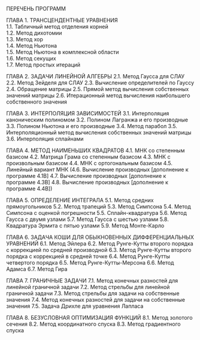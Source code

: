 ПЕРЕЧЕНЬ ПРОГРАММ

<p>ГЛАВА 1. ТРАНСЦЕНДЕНТНЫЕ УРАВНЕНИЯ
<br>1.1. Табличный метод отделения корней 
<br>1.2. Метод дихотомии 
<br>1.3. Метод хор 
<br>1.4. Метод Ньютона 
<br>1.5. Метод Ньютона в комплексной области 
<br>1.6. Метод секущих 
<br>1.7. Метод простых итераций</p>

ГЛАВА 2. ЗАДАЧИ ЛИНЕЙНОЙ АЛГЕБРЫ
2.1. Метод Гаусса для СЛАУ 
2.2. Метод Зейделя для СЛАУ 
2.3. Вычисление определителей по Гауссу 
2.4. Обращение матрицы 
2.5. Прямой метод вычисления собственных значений матрицы
2.6. Итерационный метод вычисления наибольшего собственного значения 

ГЛАВА З. ИНТЕРПОЛЯЦИЯ ЗАВИСИМОСТЕЙ
3.1. Интерполяция каноническим полиномом 
3.2. Полином Лагранжа и его производные
3.3. Полином Ньютона и его производные 
3.4. Метод парабол 
3.5. Интерполяционный метод вычисления собственных значений матрицы
3.6. Интерполяция сплайнами 

ГЛАВА 4. МЕТОД НАИМЕНЬШИХ КВАДРАТОВ
4.1. МНК со степенным базисом 
4.2. Матрица Грама со степенным базисом 
4.3. МНК с произвольным базисом 
4.4. МНК с ортогональным базисом 
4.5. Линейный вариант МНК 
(4.6. Вычисление производных [дополнение к программе 4.1В]
 4.7. Вычисление производных [дополнение к программе 4.3В]
 4.8. Вычисление производных [дополнение к программе 4.4В])

ГЛАВА 5. ОПРЕДЕЛЕНИЕ ИНТЕГРАЛА
5.1. Метод средних прямоугольников 
5.2. Метод трапеций 
5.3. Метод Симпсона
5.4. Метод Симпсона с оценкой погрешности 
5.5. Сплайн-квадратура 
5.6. Метод Гаусса с двумя узлами 
5.7. Метод Гаусса с шестью узлами 
5.8. Квадратура Эрмита с пятью узлами 
5.9. Метод Монте-Карло 

ГЛАВА 6. ЗАДАЧА КОШИ ДЛЯ ОБЫКНОВЕННЫХ ДИФФЕРЕНЦИАЛЬНЫХ УРАВНЕНИЙ
6.1. Метод Эйлера 
6.2. Метод Рунге-Кутты второго порядка с коррекцией по средней производной
6.3. Метод Рунге-Кутты второго порядка с коррекцией в средней точке 
6.4. Метод Рунге-Кутты четвертого порядка
6.5. Метод Рунге-Кутты-Мерсона 
6.6. Метод Адамса 
6.7. Метод Гира 

ГЛАВА 7. ГРАНИЧНЫЕ ЗАДАЧИ
7.1. Метод конечных разностей для линейной граничной задачи
7.2. Метод стрельбы для линейной граничной задачи 
7.3. Метод стрельбы для задачи на собственные значения
7.4. Метод конечных разностей для задачи на собственные значения
7.5. Задача Дрихле для уравнения Лапласа 

ГЛАВА 8. БЕЗУСЛОВНАЯ ОПТИМИЗАЦИЯ ФУНКЦИЙ
8.1. Метод золотого сечения
8.2. Метод координатного спуска 
8.3. Метод градиентного спуска

